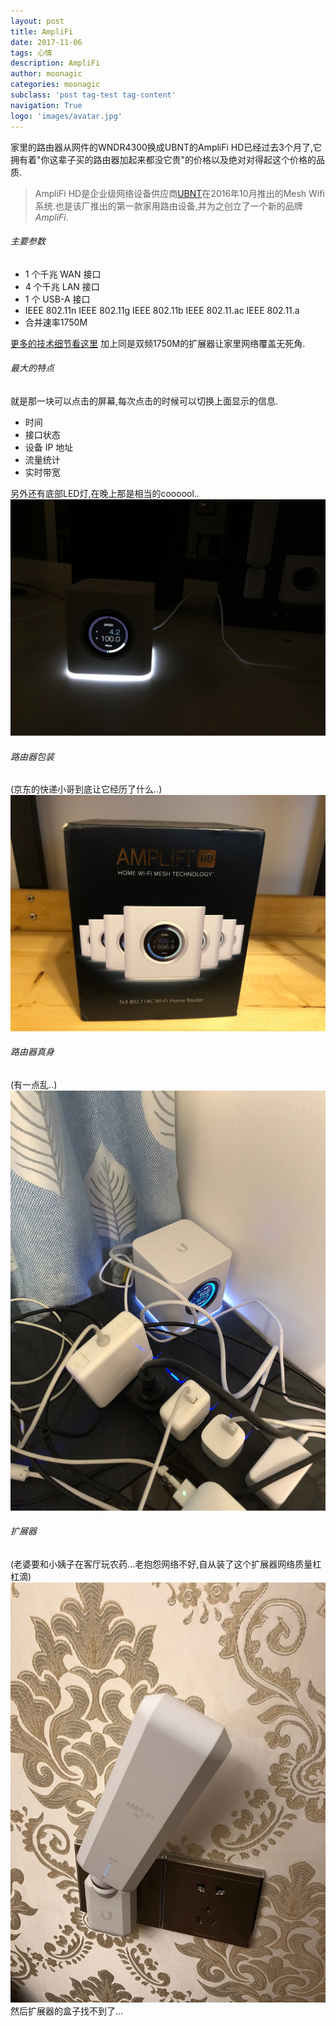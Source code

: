 ```yaml
---
layout: post
title: AmpliFi
date: 2017-11-06
tags: 心情
description: AmpliFi
author: moonagic
categories: moonagic
subclass: 'post tag-test tag-content'
navigation: True
logo: 'images/avatar.jpg'
---
```


家里的路由器从网件的WNDR4300换成UBNT的AmpliFi HD已经过去3个月了,它拥有着"你这辈子买的路由器加起来都没它贵"的价格以及绝对对得起这个价格的品质.

> AmpliFi HD是企业级网络设备供应商[UBNT](https://www.ubnt.com)在2016年10月推出的Mesh Wifi系统.也是该厂推出的第一款家用路由设备,并为之创立了一个新的品牌*AmpliFi*.

###### 主要参数
* 1 个千兆 WAN 接口
* 4 个千兆 LAN 接口
* 1 个 USB-A 接口
* IEEE 802.11n IEEE 802.11g IEEE 802.11b IEEE 802.11.ac IEEE 802.11.a
* 合并速率1750M

[更多的技术细节看这里](https://help.ubnt.com.cn/hc/zh-cn/categories/115000011782-AmpliFi)
加上同是双频1750M的扩展器让家里网络覆盖无死角.

###### 最大的特点
就是那一块可以点击的屏幕,每次点击的时候可以切换上面显示的信息.

* 时间
* 接口状态
* 设备 IP 地址
* 流量统计
* 实时带宽

另外还有底部LED灯,在晚上那是相当的coooool..
<picture>
  <source srcset="/images/2017/11/X9UCoZ29.webp" type="image/webp">
  <img src="/images/2017/11/X9UCoZ29.jpeg" alt="">
</picture>

###### 路由器包装
(京东的快递小哥到底让它经历了什么..)
<picture>
  <source srcset="/images/2017/11/IMG_2147.webp" type="image/webp">
  <img src="/images/2017/11/IMG_2147.JPG" alt="">
</picture>

###### 路由器真身
(有一点乱..)
<picture>
  <source srcset="/images/2017/11/IMG_2703-2.webp" type="image/webp">
  <img src="/images/2017/11/IMG_2703-2.JPG" alt="">
</picture>

###### 扩展器
(老婆要和小姨子在客厅玩农药...老抱怨网络不好,自从装了这个扩展器网络质量杠杠滴)
<picture>
  <source srcset="/images/2017/11/IMG_1615-1.webp" type="image/webp">
  <img src="/images/2017/11/IMG_1615-1.JPG" alt="">
</picture>
然后扩展器的盒子找不到了...